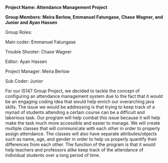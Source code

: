 **Project Name: Attendance Management Project**<br />

**Group Members: Meira Berlow, Emmanuel Fatungase, Chase Wagner, and Junior and Ayan Hassen**

Group Roles: <br />

Main coder: Emmanuel Fatungase <br />

Trouble Shooter: Chase Wagner <br />

Editor: Ayan Hassen  <br />


Project Manager: Meira Berlow<br />

Sub Coder: Junior <br />

For our IS147 Group Project, we decided to tackle the concept of configuring an attendance management system due to the fact that it would be an engaging coding idea that would help enrich our overarching java skills. The issue we would be addressing is that trying to keep track of a myriad of students attending a certain course can be a difficult and laborious task. Our program will help combat this issue because it will help make the task much more accessible and easier to manage. We will create multiple classes that will communicate with each other in order to properly assign attendance. The classes will also have separate attributes/objects such as name, age, and gender in order to help us properly quantify their differences from each other. The function of the program is that it would help teachers and professors alike keep track of the attendance of individual students over a long period of time.
